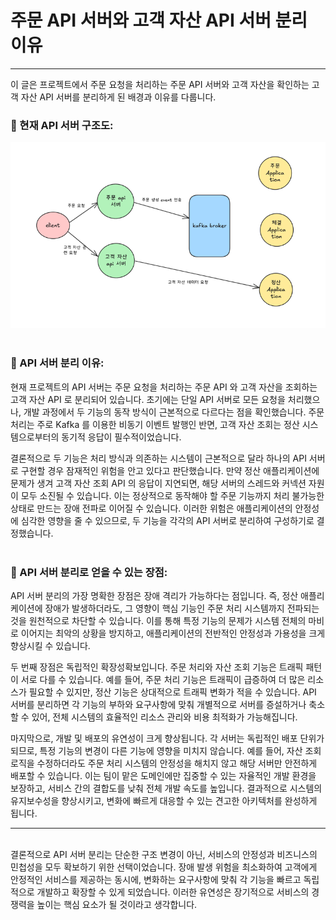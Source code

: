 # 주문 API 서버와 고객 자산 API 서버 분리 이유

---

이 글은 프로젝트에서 주문 요청을 처리하는 주문 API 서버와 고객 자산을 확인하는 
고객 자산 API 서버를 분리하게 된 배경과 이유를 다룹니다.
<br>

### 📌 현재 API 서버 구조도:

![API 구조도](images/api_architecture.png)
<br></br>

### 📌 API 서버 분리 이유:
현재 프로젝트의 API 서버는 주문 요청을 처리하는 주문 API 와 고객 자산을 조회하는 고객 자산 API 로 분리되어 있습니다.
초기에는 단일 API 서버로 모든 요청을 처리했으나, 개발 과정에서 두 기능의 동작 방식이 근본적으로 다르다는 점을 확인했습니다. 
주문 처리는 주로 Kafka 를 이용한 비동기 이벤트 발행인 반면, 고객 자산 조회는 정산 시스템으로부터의 동기적 응답이 필수적이었습니다.
<br>

결론적으로 두 기능은 처리 방식과 의존하는 시스템이 근본적으로 달라 하나의 API 서버로 구현할 경우 잠재적인 위험을 안고 
있다고 판단했습니다. 만약 정산 애플리케이션에 문제가 생겨 고객 자산 조회 API 의 응답이 지연되면, 해당 서버의 스레드와 
커넥션 자원이 모두 소진될 수 있습니다. 이는 정상적으로 동작해야 할 주문 기능까지 처리 불가능한 상태로 만드는 장애 전파로
이어질 수 있습니다. 이러한 위험은 애플리케이션의 안정성에 심각한 영향을 줄 수 있으므로, 두 기능을 각각의 API 서버로 
분리하여 구성하기로 결정했습니다.
<br></br>

### 📌 API 서버 분리로 얻을 수 있는 장점:
API 서버 분리의 가장 명확한 장점은 장애 격리가 가능하다는 점입니다. 즉, 정산 애플리케이션에 장애가 발생하더라도, 그 영향이 
핵심 기능인 주문 처리 시스템까지 전파되는 것을 원천적으로 차단할 수 있습니다. 이를 통해 특정 기능의 문제가 시스템 전체의 마비로
이어지는 최악의 상황을 방지하고, 애플리케이션의 전반적인 안정성과 가용성을 크게 향상시킬 수 있습니다.
<br>

두 번째 장점은 독립적인 확장성확보입니다. 주문 처리와 자산 조회 기능은 트래픽 패턴이 서로 다를 수 있습니다. 예를 들어,
주문 처리 기능은 트래픽이 급증하여 더 많은 리소스가 필요할 수 있지만, 정산 기능은 상대적으로 트래픽 변화가 적을 수 있습니다.
API 서버를 분리하면 각 기능의 부하와 요구사항에 맞춰 개별적으로 서버를 증설하거나 축소할 수 있어, 전체 시스템의 효율적인 리소스
관리와 비용 최적화가 가능해집니다.
<br>

마지막으로, 개발 및 배포의 유연성이 크게 향상됩니다. 각 서버는 독립적인 배포 단위가 되므로, 특정 기능의 변경이 다른 기능에 영향을 
미치지 않습니다. 예를 들어, 자산 조회 로직을 수정하더라도 주문 처리 시스템의 안정성을 해치지 않고 해당 서버만 안전하게 배포할 수 있습니다.
이는 팀이 맡은 도메인에만 집중할 수 있는 자율적인 개발 환경을 보장하고, 서비스 간의 결합도를 낮춰 전체 개발 속도를 높입니다. 결과적으로 
시스템의 유지보수성을 향상시키고, 변화에 빠르게 대응할 수 있는 견고한 아키텍처를 완성하게 됩니다.

---

<br>
결론적으로 API 서버 분리는 단순한 구조 변경이 아닌, 서비스의 안정성과 비즈니스의 민첩성을 모두 확보하기 위한 선택이었습니다.
장애 발생 위험을 최소화하여 고객에게 안정적인 서비스를 제공하는 동시에, 변화하는 요구사항에 맞춰 각 기능을 빠르고 독립적으로 개발하고 
확장할 수 있게 되었습니다. 이러한 유연성은 장기적으로 서비스의 경쟁력을 높이는 핵심 요소가 될 것이라고 생각합니다.















